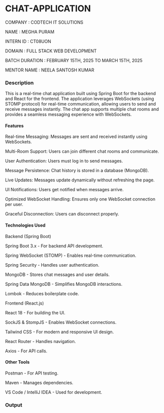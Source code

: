 # CHAT-APPLICATION

COMPANY : CODTECH IT SOLUTIONS

NAME : MEGHA PURAM

INTERN ID : CT08UON

DOMAIN : FULL STACK WEB DEVELOPMENT

BATCH DURATION : FEBRUARY 15TH, 2025 TO MARCH 15TH, 2025

MENTOR NAME : NEELA SANTOSH KUMAR


### Description
This is a real-time chat application built using Spring Boot for the backend and React for the frontend. The application leverages WebSockets (using STOMP protocol) for real-time communication, allowing users to send and receive messages instantly. The chat app supports multiple chat rooms and provides a seamless messaging experience with WebSockets.

#### Features

Real-time Messaging: Messages are sent and received instantly using WebSockets.

Multi-Room Support: Users can join different chat rooms and communicate.

User Authentication: Users must log in to send messages.

Message Persistence: Chat history is stored in a database (MongoDB).

Live Updates: Messages update dynamically without refreshing the page.

UI Notifications: Users get notified when messages arrive.

Optimized WebSocket Handling: Ensures only one WebSocket connection per user.

Graceful Disconnection: Users can disconnect properly.

#### Technologies Used

Backend (Spring Boot)

Spring Boot 3.x - For backend API development.

Spring WebSocket (STOMP) - Enables real-time communication.

Spring Security - Handles user authentication.

MongoDB - Stores chat messages and user details.

Spring Data MongoDB - Simplifies MongoDB interactions.

Lombok - Reduces boilerplate code.

Frontend (React.js)

React 18 - For building the UI.

SockJS & StompJS - Enables WebSocket connections.

Tailwind CSS - For modern and responsive UI design.

React Router - Handles navigation.

Axios - For API calls.

#### Other Tools

Postman - For API testing.

Maven - Manages dependencies.

VS Code / IntelliJ IDEA - Used for development.

### Output
